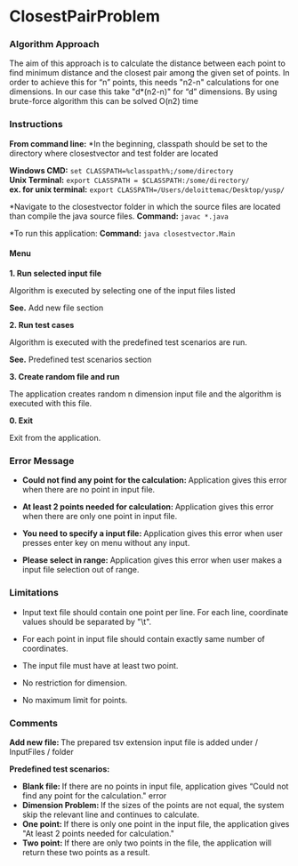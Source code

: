# ClosestPairProblem 

### Algorithm Approach
The aim of this approach is to calculate the distance between each point to find minimum distance and the closest pair among the given set of points. In order to achieve this for “n” points, this needs "n2-n" calculations for one dimensions. In our case this take "d*(n2-n)" for “d” dimensions. By using brute-force algorithm this can be solved O(n2) time

### Instructions
<b>From command line:</b>
*In the beginning, classpath should be set to the directory where closestvector and test folder are located

<b>Windows CMD:</b> `set CLASSPATH=%classpath%;/some/directory` </br>
<b>Unix Terminal:</b> `export CLASSPATH = $CLASSPATH:/some/directory/` </br>
<b>ex. for unix terminal:</b> `export CLASSPATH=/Users/deloittemac/Desktop/yusp/` </br>

*Navigate to the closestvector folder in which the source files are located than compile the java source files.
<b>Command:</b> `javac *.java`

*To run this application:
<b>Command:</b> `java closestvector.Main`

#### Menu

<b> 1. Run selected input file</b>

Algorithm is executed by selecting one of the input files listed

<b>See.</b> Add new file section

<b> 2. Run test cases</b>

Algorithm is executed with the predefined test scenarios are run.

<b>See.</b> Predefined test scenarios section

<b> 3. Create random file and run</b>

The application creates random n dimension input file and the algorithm is executed with this file.

<b> 0. Exit</b>

Exit from the application.

### Error Message

* <b> Could not find any point for the calculation: </b> Application gives this error when there are no point in input file.

* <b> At least 2 points needed for calculation: </b> Application gives this error when there are only one point in input file.

* <b> You need to specify a input file: </b> Application gives this error when user presses enter key on menu without any input.

* <b> Please select in range: </b> Application gives this error when user makes a input file selection out of range.

### Limitations

* Input text file should contain one point per line. For each line, coordinate values should be separated by "\t".

* For each point in input file should contain exactly same number of coordinates.

* The input file must have at least two point.

* No restriction for dimension.

* No maximum limit for points.

### Comments

<b> Add new file: </b> The prepared tsv extension input file is added under / InputFiles / folder

<b> Predefined test scenarios: </b>

  * <b> Blank file: </b> If there are no points in input file, application gives “Could not find any point for the calculation." error
  * <b> Dimension Problem: </b> If the sizes of the points are not equal, the system skip the relevant line and continues to calculate.
  * <b> One point: </b> If there is only one point in the input file, the application gives "At least 2 points needed for calculation."
  * <b> Two point: </b> If there are only two points in the file, the application will return these two points as a result.

